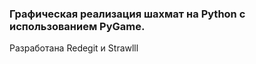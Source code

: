 ### Графическая реализация шахмат на Python с использованием PyGame.
Разработана Redegit и Strawlll

